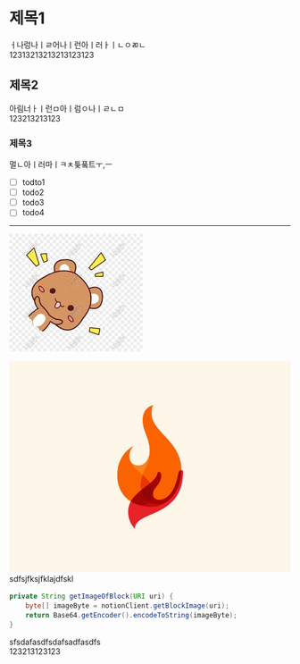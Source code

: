 # 제목1  
ㅓ나렁나ㅣㄹ어나ㅣ런아ㅣ러ㅏㅣㄴㅇㄻㄴ  
12313213213213123123  
  
  
## 제목2  
아림너ㅏㅣ런ㅁ아ㅣ럼ㅇ나ㅣㄹㄴㅁ  
123213213123  
### 제목3  
멀ㄴ아ㅣ러마ㅣㅋㅊ틏풐트ㅜ,ㅡ  
  
- [ ] todto1  
- [ ] todo2  
- [ ] todo3  
- [ ] todo4  
  
---  
![TIL_IMAGE](../resources/images/06583ea0-e7a3-43e9-a084-7701611281af-demo_image.jpg)  
  
  
![TIL_IMAGE](../resources/images/59ef63c3-46d8-413a-9d51-50ba123a5a1b-퐈이여!.jpeg)  
sdfsjfksjfklajdfskl  
  
```java  
private String getImageOfBlock(URI uri) {
    byte[] imageByte = notionClient.getBlockImage(uri);
    return Base64.getEncoder().encodeToString(imageByte);
}  
```  
sfsdafasdfsdafsadfasdfs  
123213123123  
